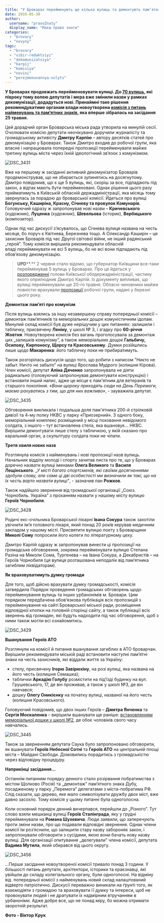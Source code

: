 ```yaml
---
title: "У Броварах перейменують ще кілька вулиць та демонтують пам’ятні дошки комуністичним ідолам. ОНОВЛЕНО"
date: 2016-05-30
author: 
  username: "pravoZnaty"
  display_name: "Маєш право знати"
categories: 
  - "brovary"
  - "novyny"
tags: 
  - "brovary"
  - "vibir-redaktsiyi"
  - "dekomunizatsiya"
  - "karpij"
  - "komisiya"
  - "novini"
  - "perejmenuvannya-vulyts"
---
```


**У Броварах продовжать перейменовувати вулиці. До [70 вулиць](https://mpz.brovary.org/u-brovarah-z-yavylys-vulytsi-na-chest-stepana-bandery-nebesnoyi-sotni-ta-geroyiv-ato/), які півроку тому волею депутатів і мера вже змінили назви у рамках декомунізації, додадуться нові. Принаймні таке рішення рекомендуватиме органам влади новоутворена [комісія з питань найменувань та пам’ятних знаків](http://brovary.kiev.ua/r%25D1%2596shennya-m%25D1%2596sko%25D1%2597-radi-v%25D1%2596d-21042016-%25E2%2584%2596193-13-07-pro-stvorennya-kom%25D1%2596s%25D1%2596%25D1%2597-z-pitan-naimenuvan-ta-pam%25E2%2580%2599yatni), яка вперше зібралась на засідання 25 травня.**

Цей дорадчий орган Броварська міська рада утворила на минулій сесії. Очолювати комісію депутати неочікувано доручили журналісту та громадському активісту **Дмитру Карпію** – автору десятків статей про декомунізацію у Броварах. Також Дмитро входив до робочої групи, яка власне і напрацювала попередні пропозиції перейменувати майже третину вулиць міста через їхній ідеологічний зв’язок з комунізмом.

![DSC_3431](https://mpz.brovary.org/wp-content/uploads/2016/05/DSC_3431.jpg)

Вже на першому ж засіданні активний декомунізатор Броварів продемонстрував, що не збирається зупинятись на досягнутому. Дмитро повідомив, що є ще 5 вулиць, які, скоріш за все, підпадають під закон, а відтак мають бути перейменовані. Однак рішення цього разу прийматимуть в Київській обласній держадміністрації, яка місяць тому звернулась за порадою до броварської комісії. Йдеться про вулиці **Богунську, Каширіна, Красну, Січневу та провулок Комунарів**. Головуючий одразу ж запропонував нові назви – **Кричевського** (художник), **Луценка** (художник), **Шевельова** (історик), **Вербицького** (композитор).

Однак під час дискусії з’ясувалось, що Січнева вулиця названа на честь місяця, бо поруч є Квітнева, Березнева тощо. А Олександр Каширін – це захисник Броварів під час Другої світової війни, не інший радянський „герой”. Тому комісія вирішила рекомендувати обласній владі перейменувати не всі 5 вулиць, бо не всі вони підпадають під обов’язову декомунізацію.

> **UPD****.** 2 червня стало відомо, що губернатор Київщини все-таки перейменував 5 вулиць у Броварах. Про це йдеться у [розпорядженні](http://www.slideshare.net/DmytroKarpiy/196-20052016) голови Київської облдержадміністрації, частину якого оприлюднив Дмитро Карпій. Із документу випливає, що вулиці перейменували ще 20-го травня. Обласні чиновники майже повністю врахували [пропозиції](http://www.slideshare.net/DmytroKarpiy/5-9-61232904) робочої групи, надані у березні цього року.

**Демонтаж пам’яті про комунізм**

Після вулиць взялись за іншу незавершену справу попередньої комісії – демонтаж пам’ятників та меморіальних дощок комуністичним ідолам. Минулий склад комісії був дуже нерішучим у цих питаннях: залишили і табличку, присвячену **Леніну**, у школі № 3, і згадку про **60-річчя Жовтня**. Новоутворена комісія без вагань проголосувала за демонтаж цих „залишків комунізму”, а також меморіальних дощок **Гальбичу, Осипову, Кирпоносу, Щорсу та Красовському**. Думки розійшлись лише щодо **Макаренка**: його табличку поки не прибиратимуть.

Також розгорілась дискусія щодо того, що робити з написом "Никто не забыт. Ничто не забыто" на вулиці Ярослава Мудрого (колишня Кірова). Член комісії, депутат **Аліна Дяченко** запропонувала не діяти радикально (головуючий запропонував демонтувати конструкцію) і встановити інший напис, адже це місце є пам'ятним для ветеранів та старшого покоління. _«Вони щороку приходять сюди на День Перемоги, маємо рахуватись з тим, що для них важливо»_, - зауважила депутат.

![DSC_3435](https://mpz.brovary.org/wp-content/uploads/2016/05/DSC_3435.jpg)

Обговорення викликала і подальша доля пам'ятника 200-й стрілковій дивізії та 4-му полку НКВС у парку «Приозерний». З одного боку, меморіальний комплекс розміщений у місці поховання невідомого солдата, з іншого – тут встановлена стела, яка вшановує… НКВС. Вирішили демонтувати лише стелу з табличкою, у якій сказано про каральний орган, а скульптуру солдата поки не чіпати.

**Третя хвиля нових назв**

Розглянула комісія з найменувань і нові пропозиції назв вулиць. Начальник відділу молоді і спорту зачитав листа про те, що у Броварах доречно назвати вулиці іменами **Олега Великого** та **Василя Лещінського**. _„У місті багато спортсменів, які своїми досягненнями здобули славу, але саме ці дві особистості ми визначили як такі, що на їх честь варто назвати вулиці”_, - зазначив пан **Рожков**.

Також надійшло звернення від громадської організації „Союз. Чорнобиль. Україна” з проханням назвати у нашому місту вулицю **Героїв Чорнобиля**.

![DSC_3428](https://mpz.brovary.org/wp-content/uploads/2016/05/DSC_3428.jpg)

Родичі екс-очільника Броварської лікарні **Івана Сокура** також захотіли увічнити ім’я головного лікаря, який понад 20 років керував медичним закладом у нашому місті. Присвятити вулицю поету з Броварщини **Миколі Сому** попросили його колеги по літературному цеху.

Дмитро Карпій одразу ж запропонував винести ці пропозиції на громадське обговорення, зокрема перейменувати вулицю Степана Разіна на Миколи Сома, Тургенева – на Івана Сокура, а Декабристів – на Героїв Чорнобиля (ця вулиця розташована неподалік від пам’ятника загиблим ліквідаторам).

**Як враховуватимуть думку громади**

Для того, щоб дійсно врахувати думку громадськості, комісія затвердила Порядок проведення громадських обговорень щодо перейменування вулиць та інших урбанонімів м. Бровари. Цим порядком передбачена обов’язкова публікація всіх пропозицій з перейменування на сайті Броварської міської ради, розміщення відповідної кпопки на головній сторінці сайту, а також публікації всіх звернень від громадян, які будуть надходити під час обговорення, щоб з ними також могли всі ознайомитись.

![DSC_3429](https://mpz.brovary.org/wp-content/uploads/2016/05/DSC_3429.jpg)

**Вшанування Героїв АТО**

Розглянули на комісії й питання вшанування загиблих в АТО броварчан. Вирішили рекомендувати міській раді встановити наступні пам’ятні знаки на честь захисників, які віддали життя за Україну:

- стелу, присвячену **Ігорю Завірюхіну**, на розі вулиці, яка названа на його честь (колишня Семашка);
- таблички **Аркадію Голубу** розмістити на під’їзді будинку на вул. Грушевського, 17, де він проживав, а також у школі №3, де він навчався;
- дошку **Олегу Оникієнку** на початку вулиці, названої на його честь (колишня Красовського).

Головуючий повідомив, що двох інших Героїв – **Дмитра Янченка** та **Сергія Москаленка** – вирішили вшанувати ще раніше: [встановленням меморіальної дошки у школі №2](https://mpz.brovary.org/u-brovarah-vidkryly-memorialnu-doshku-zagyblym-za-ukrayinu-dmytru-yanchenku-ta-sergiyu-moskalenku/), де обоє чоловіків свого часу навчались.

![DSC_3445](https://mpz.brovary.org/wp-content/uploads/2016/05/DSC_3445.jpg)

Також за зверненням депутата Саука було запропоновано обговорити, як вшанувати **Героїв Небесної Сотні** та **Героїв АТО** на центральній площі міста – Майдані Свободи. Домовились порадитись з громадськістю через відповідну процедуру.

**Наприкінці засідання...**

Останнім питанням порядку денного стало розірвання побратимства з містом Щолково (Росія) та „демонтаж” пам’ятного знака Дубу, посадженому у парку „Перемога” делегатами з міста-побратима РФ. Слід сказати, що дерево, яке мало символізувати дружбу двох міст, вже давно засохло. Тому комісія у цьому питанні була одноголосна.

Коли основний порядок денний вичерпався, перейшли до „Різного”. Тут слово взяли мешканці вулиці **Героїв Сталінграда**, яку у грудні перейменували на **Романа Шухевича**. Люди заявили, що заперечують проти зміни назви, про що подавали відповідні звернення. Однак члени комісії їм роз’яснили, що залишити стару назву забороняє закон, і запропонували обговорити з сусідами, якою вони бачать нову назву вулиці. Для організації опитування „делегували” члена комісії, депутата **Вадима Мутила**, який обирався від цього округу.

![DSC_3456](https://mpz.brovary.org/wp-content/uploads/2016/05/DSC_3456.jpg)

...Перше засідання новоутвореної комісії тривало понад 3 години. У більшості питань депутати, архітектори, історики та краєзнавці, які увійшли до складу колегіального органу, були одноголосні. На відміну від  попередньої комісії з найменувань новий склад налаштований відверто патріотично. Дискусії переважно виникали на ґрунті того, як взаємодіяти з громадою та враховувати її думку та інтереси, щоб не провокувати людей і не дратувати їх надмірним втручанням в урбаноніми. Адже добре все, що не понад міру, бо можна отримати зворотній результат.

**Фото - Віктор Крук**
